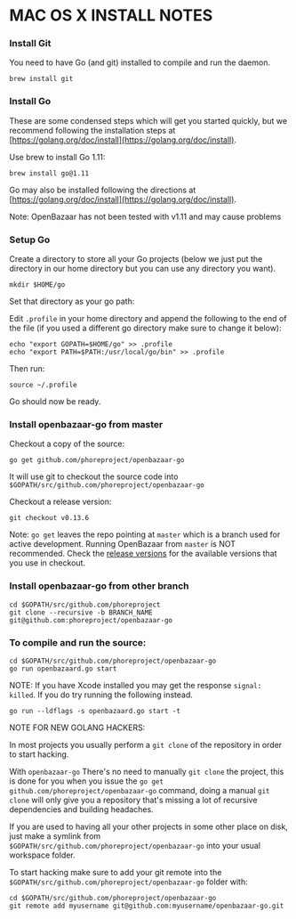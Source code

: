 MAC OS X INSTALL NOTES
====================

### Install Git

You need to have Go (and git) installed to compile and run the daemon.

```
brew install git
```

### Install Go
These are some condensed steps which will get you started quickly, but we recommend following the installation steps at [https://golang.org/doc/install](https://golang.org/doc/install).

Use brew to install Go 1.11:
```
brew install go@1.11
```

Go may also be installed following the directions at [https://golang.org/doc/install](https://golang.org/doc/install).

Note: OpenBazaar has not been tested with v1.11 and may cause problems

### Setup Go

Create a directory to store all your Go projects (below we just put the directory in our home directory but you can use any directory you want).

```
mkdir $HOME/go
```

Set that directory as your go path:

Edit `.profile` in your home directory and append the following to the end of the file (if you used a different go directory make sure to change it below):
```
echo "export GOPATH=$HOME/go" >> .profile
echo "export PATH=$PATH:/usr/local/go/bin" >> .profile
```

Then run:
```
source ~/.profile
```

Go should now be ready.

### Install openbazaar-go from master

Checkout a copy of the source:
```
go get github.com/phoreproject/openbazaar-go
```


It will use git to checkout the source code into `$GOPATH/src/github.com/phoreproject/openbazaar-go`

Checkout a release version:
```
git checkout v0.13.6
```

Note: `go get` leaves the repo pointing at `master` which is a branch used for active development. Running OpenBazaar from `master` is NOT recommended. Check the [release versions](https://github.com/phoreproject/openbazaar-go/releases) for the available versions that you use in checkout.

### Install openbazaar-go from other branch
```
cd $GOPATH/src/github.com/phoreproject
git clone --recursive -b BRANCH_NAME git@github.com:phoreproject/openbazaar-go
```

### To compile and run the source:
```
cd $GOPATH/src/github.com/phoreproject/openbazaar-go
go run openbazaard.go start
```

NOTE: If you have Xcode installed you may get the response `signal: killed`. If you do try running the following instead.

```
go run --ldflags -s openbazaard.go start -t
```

NOTE FOR NEW GOLANG HACKERS: 

In most projects you usually perform a `git clone` of the repository in order to start hacking. 

With `openbazaar-go` There's no need to manually `git clone` the project, this is done for you when you issue the `go get github.com/phoreproject/openbazaar-go` command, doing a manual `git clone` will only give you a repository that's missing a lot of recursive dependencies and building headaches.

If you are used to having all your other projects in some other place on disk, just make a symlink from `$GOPATH/src/github.com/phoreproject/openbazaar-go` into your usual workspace folder.

To start hacking make sure to add your git remote into the `$GOPATH/src/github.com/phoreproject/openbazaar-go` folder with:
```
cd $GOPATH/src/github.com/phoreproject/openbazaar-go
git remote add myusername git@github.com:myusername/openbazaar-go.git
```
